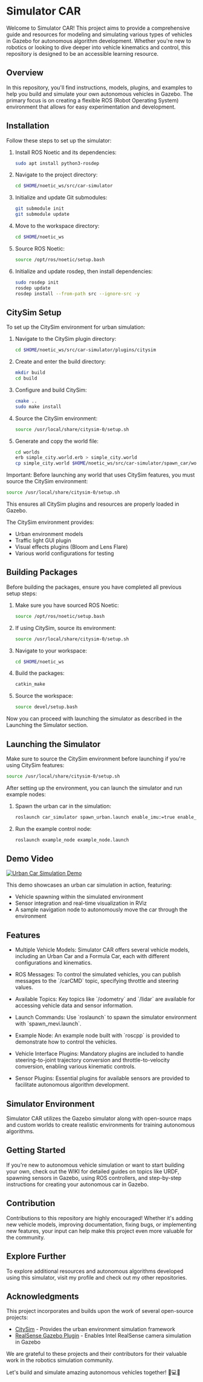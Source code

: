 # Simulator CAR

Welcome to Simulator CAR! This project aims to provide a comprehensive guide and resources for modeling and simulating various types of vehicles in Gazebo for autonomous algorithm development. Whether you're new to robotics or looking to dive deeper into vehicle kinematics and control, this repository is designed to be an accessible learning resource.

## Overview

In this repository, you'll find instructions, models, plugins, and examples to help you build and simulate your own autonomous vehicles in Gazebo. The primary focus is on creating a flexible ROS (Robot Operating System) environment that allows for easy experimentation and development.

## Installation

Follow these steps to set up the simulator:

1. Install ROS Noetic and its dependencies:
   ```bash
   sudo apt install python3-rosdep
   ```

2. Navigate to the project directory:
   ```bash
   cd $HOME/noetic_ws/src/car-simulator
   ```

3. Initialize and update Git submodules:
   ```bash
   git submodule init
   git submodule update
   ```

4. Move to the workspace directory:
   ```bash
   cd $HOME/noetic_ws
   ```

5. Source ROS Noetic:
   ```bash
   source /opt/ros/noetic/setup.bash
   ```

6. Initialize and update rosdep, then install dependencies:
   ```bash
   sudo rosdep init
   rosdep update
   rosdep install --from-path src --ignore-src -y
   ```

## CitySim Setup

To set up the CitySim environment for urban simulation:

1. Navigate to the CitySim plugin directory:
   ```bash
   cd $HOME/noetic_ws/src/car-simulator/plugins/citysim
   ```

2. Create and enter the build directory:
   ```bash
   mkdir build
   cd build
   ```

3. Configure and build CitySim:
   ```bash
   cmake ..
   sudo make install
   ```

4. Source the CitySim environment:
   ```bash
   source /usr/local/share/citysim-0/setup.sh
   ```

5. Generate and copy the world file:
   ```bash
   cd worlds
   erb simple_city.world.erb > simple_city.world
   cp simple_city.world $HOME/noetic_ws/src/car-simulator/spawn_car/world/
   ```

Important: Before launching any world that uses CitySim features, you must source the CitySim environment:
```bash
source /usr/local/share/citysim-0/setup.sh
```
This ensures all CitySim plugins and resources are properly loaded in Gazebo.

The CitySim environment provides:
- Urban environment models
- Traffic light GUI plugin
- Visual effects plugins (Bloom and Lens Flare)
- Various world configurations for testing

## Building Packages

Before building the packages, ensure you have completed all previous setup steps:

1. Make sure you have sourced ROS Noetic:
   ```bash
   source /opt/ros/noetic/setup.bash
   ```

2. If using CitySim, source its environment:
   ```bash
   source /usr/local/share/citysim-0/setup.sh
   ```

3. Navigate to your workspace:
   ```bash
   cd $HOME/noetic_ws
   ```

4. Build the packages:
   ```bash
   catkin_make
   ```

5. Source the workspace:
   ```bash
   source devel/setup.bash
   ```

Now you can proceed with launching the simulator as described in the Launching the Simulator section.

## Launching the Simulator

Make sure to source the CitySim environment before launching if you're using CitySim features:
```bash
source /usr/local/share/citysim-0/setup.sh
```

After setting up the environment, you can launch the simulator and run example nodes:

1. Spawn the urban car in the simulation:
   ```bash
   roslaunch car_simulator spawn_urban.launch enable_imu:=true enable_gps:=true enable_velodyne:=true enable_camera:=true
   ```

2. Run the example control node:
   ```bash
   roslaunch example_node example_node.launch
   ```

## Demo Video

[![Urban Car Simulation Demo](https://img.youtube.com/vi/5vdNronP2h8/0.jpg)](https://www.youtube.com/watch?v=5vdNronP2h8)


This demo showcases an urban car simulation in action, featuring:
- Vehicle spawning within the simulated environment
- Sensor integration and real-time visualization in RViz
- A sample navigation node to autonomously move the car through the environment



## Features

- Multiple Vehicle Models: Simulator CAR offers several vehicle models, including an Urban Car and a Formula Car, each with different configurations and kinematics.
  
- ROS Messages: To control the simulated vehicles, you can publish messages to the \`/carCMD\` topic, specifying throttle and steering values.
  
- Available Topics: Key topics like \`/odometry\` and \`/lidar\` are available for accessing vehicle data and sensor information.
  
- Launch Commands: Use \`roslaunch\` to spawn the simulator environment with \`spawn_mevi.launch\`.
  
- Example Node: An example node built with \`roscpp\` is provided to demonstrate how to control the vehicles.
  
- Vehicle Interface Plugins: Mandatory plugins are included to handle steering-to-joint trajectory conversion and throttle-to-velocity conversion, enabling various kinematic controls.
  
- Sensor Plugins: Essential plugins for available sensors are provided to facilitate autonomous algorithm development.

## Simulator Environment

Simulator CAR utilizes the Gazebo simulator along with open-source maps and custom worlds to create realistic environments for training autonomous algorithms.

## Getting Started

If you're new to autonomous vehicle simulation or want to start building your own, check out the WIKI for detailed guides on topics like URDF, spawning sensors in Gazebo, using ROS controllers, and step-by-step instructions for creating your autonomous car in Gazebo.

## Contribution

Contributions to this repository are highly encouraged! Whether it's adding new vehicle models, improving documentation, fixing bugs, or implementing new features, your input can help make this project even more valuable for the community.

## Explore Further

To explore additional resources and autonomous algorithms developed using this simulator, visit my profile and check out my other repositories.

## Acknowledgments

This project incorporates and builds upon the work of several open-source projects:

- [CitySim](https://github.com/pilsbot/citysim) - Provides the urban environment simulation framework
- [RealSense Gazebo Plugin](https://github.com/issaiass/realsense_gazebo_plugin) - Enables Intel RealSense camera simulation in Gazebo

We are grateful to these projects and their contributors for their valuable work in the robotics simulation community.

Let's build and simulate amazing autonomous vehicles together! 🚗💻🤖
